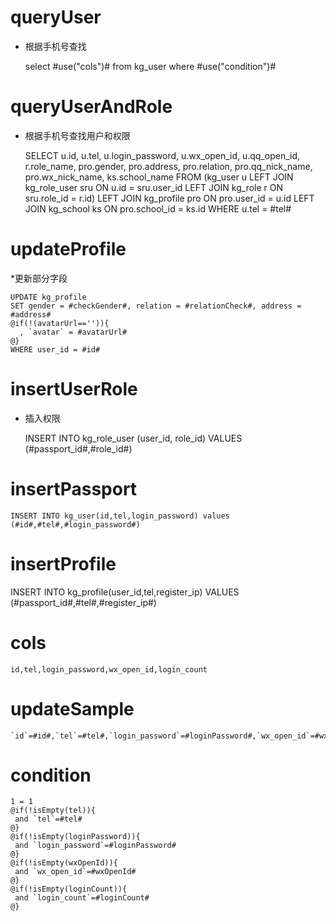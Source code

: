 queryUser
===

* 根据手机号查找
    
    select #use("cols")# from kg_user where #use("condition")# 

queryUserAndRole
===

* 根据手机号查找用户和权限
    
    SELECT
      u.id,
      u.tel,
      u.login_password,
      u.wx_open_id,
      u.qq_open_id,
      r.role_name,
      pro.gender,
      pro.address,
      pro.relation,
      pro.qq_nick_name,
      pro.wx_nick_name,
      ks.school_name
    FROM (kg_user u
      LEFT JOIN kg_role_user sru ON u.id = sru.user_id
      LEFT JOIN kg_role r ON sru.role_id = r.id)
      LEFT JOIN kg_profile pro ON pro.user_id = u.id
      LEFT JOIN kg_school ks  ON pro.school_id = ks.id
    WHERE u.tel =  #tel#
  
updateProfile
===

*更新部分字段

    UPDATE kg_profile
    SET gender = #checkGender#, relation = #relationCheck#, address = #address#
    @if(!(avatarUrl=='')){
      , `avatar` = #avatarUrl#
    @}
    WHERE user_id = #id#

insertUserRole
===

* 插入权限

    INSERT INTO kg_role_user (user_id, role_id) VALUES (#passport_id#,#role_id#)

insertPassport
===

    INSERT INTO kg_user(id,tel,login_password) values (#id#,#tel#,#login_password#)

insertProfile
===

   INSERT INTO kg_profile(user_id,tel,register_ip) VALUES (#passport_id#,#tel#,#register_ip#)


cols
===

	id,tel,login_password,wx_open_id,login_count

updateSample
===

	`id`=#id#,`tel`=#tel#,`login_password`=#loginPassword#,`wx_open_id`=#wxOpenId#,`login_count`=#loginCount#

condition
===

	1 = 1  
	@if(!isEmpty(tel)){
	 and `tel`=#tel#
	@}
	@if(!isEmpty(loginPassword)){
	 and `login_password`=#loginPassword#
	@}
	@if(!isEmpty(wxOpenId)){
	 and `wx_open_id`=#wxOpenId#
	@}
	@if(!isEmpty(loginCount)){
	 and `login_count`=#loginCount#
	@}
	
